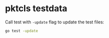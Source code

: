 # pktcls testdata

Call test with `-update` flag to update the test files:

```bash
go test -update
```
